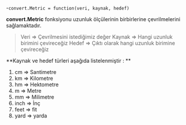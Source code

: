 -`convert.Metric = function(veri, kaynak, hedef)`

**convert.Metric** fonksiyonu  uzunluk ölçülerinin birbirlerine çevrilmelerini sağlamaktadır.

> Veri => Çevrilmesini istediğimiz değer
> Kaynak => Hangi uzunluk birimini çevireceğiz
> Hedef => Çıktı olarak hangi uzunluk birimine çevireceğiz

**Kaynak ve hedef türleri aşağıda listelenmiştir : **

 1. cm => Santimetre
 2. km => Kilometre
 3. hm => Hektometre
 4. m => Metre
 5. mm => Milimetre
 6. inch => İnç
 7. feet  => fit
 8. yard => yarda
  
  
